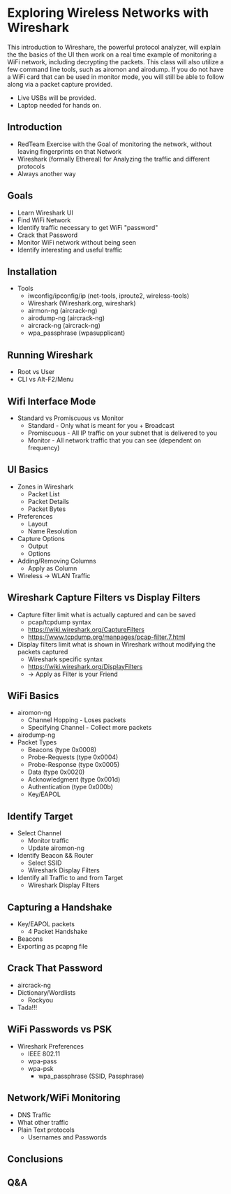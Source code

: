 # Exploring Wireless Networks with Wireshark

This introduction to Wireshare, the powerful protocol analyzer, will explain the the basics of the UI then work on a real time example of monitoring a WiFi network, including decrypting the packets.  This class will also utilize a few command line tools, such as airomon and airodump.  If you do not have a WiFi card that can be used in monitor mode, you will still be able to follow along via a packet capture provided.  
* Live USBs will be provided.
* Laptop needed for hands on.


## Introduction
- RedTeam Exercise with the Goal of monitoring the network, without leaving fingerprints on that Network
- Wireshark (formally Ethereal) for Analyzing the traffic and different protocols
- Always another way

## Goals
- Learn Wireshark UI
- Find WiFi Network
- Identify traffic necessary to get WiFi "password"
- Crack that Password
- Monitor WiFi network without being seen
- Identify interesting and useful traffic

## Installation
- Tools
  - iwconfig/ipconfig/ip (net-tools, iproute2, wireless-tools)
  - Wireshark (Wireshark.org, wireshark)
  - airmon-ng (aircrack-ng)
  - airodump-ng (aircrack-ng)
  - aircrack-ng (aircrack-ng)
  - wpa_passphrase (wpasupplicant)


## Running Wireshark
- Root vs User
- CLI vs Alt-F2/Menu

## Wifi Interface Mode
- Standard vs Promiscuous vs Monitor
  - Standard - Only what is meant for you + Broadcast
  - Promiscuous - All IP traffic on your subnet that is delivered to you
  - Monitor - All network traffic that you can see (dependent on frequency)

## UI Basics
- Zones in Wireshark
  - Packet List
  - Packet Details
  - Packet Bytes
- Preferences
  - Layout
  - Name Resolution
- Capture Options
  - Output
  - Options
- Adding/Removing Columns
  - Apply as Column
- Wireless -> WLAN Traffic

## Wireshark Capture Filters vs Display Filters
- Capture filter limit what is actually captured and can be saved
  - pcap/tcpdump syntax
  - https://wiki.wireshark.org/CaptureFilters
  - https://www.tcpdump.org/manpages/pcap-filter.7.html
- Display filters limit what is shown in Wireshark without modifying the packets captured
  - Wireshark specific syntax
  - https://wiki.wireshark.org/DisplayFilters
  - <right-click> -> Apply as Filter is your Friend

## WiFi Basics
- airomon-ng
  - Channel Hopping - Loses packets
  - Specifying Channel - Collect more packets
- airodump-ng
- Packet Types
  - Beacons (type 0x0008)
  - Probe-Requests (type 0x0004)
  - Probe-Response (type 0x0005)
  - Data (type 0x0020)
  - Acknowledgment (type 0x001d)  
  - Authentication (type 0x000b)
  - Key/EAPOL

## Identify Target
- Select Channel
  - Monitor traffic
  - Update airomon-ng
- Identify Beacon && Router
  - Select SSID
  - Wireshark Display Filters
- Identify all Traffic to and from Target
  - Wireshark Display Filters

## Capturing a Handshake
- Key/EAPOL packets
  - 4 Packet Handshake
- Beacons
- Exporting as pcapng file

## Crack That Password
- aircrack-ng
- Dictionary/Wordlists
  - Rockyou
- Tada!!!

## WiFi Passwords vs PSK
- Wireshark Preferences
  - IEEE 802.11
  - wpa-pass
  - wpa-psk
    - wpa_passphrase (SSID, Passphrase)

## Network/WiFi Monitoring
- DNS Traffic
- What other traffic
- Plain Text protocols
  - Usernames and Passwords

## Conclusions

## Q&A
